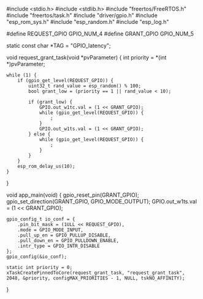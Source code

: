#include <stdio.h>
#include <stdlib.h>
#include "freertos/FreeRTOS.h"
#include "freertos/task.h"
#include "driver/gpio.h"
#include "esp_rom_sys.h"
#include "esp_random.h"
#include "esp_log.h"

#define REQUEST_GPIO   GPIO_NUM_4
#define GRANT_GPIO     GPIO_NUM_5

static const char *TAG = "GPIO_latency";

void request_grant_task(void *pvParameter) {
    int priority = *(int *)pvParameter;

    while (1) {
        if (gpio_get_level(REQUEST_GPIO)) {
            uint32_t rand_value = esp_random() % 100;
            bool grant_low = (priority == 1 || rand_value < 10);

            if (grant_low) {
                GPIO.out_w1tc.val = (1 << GRANT_GPIO);
                while (gpio_get_level(REQUEST_GPIO)) {
                    ;
                }
                GPIO.out_w1ts.val = (1 << GRANT_GPIO);
            } else {
                while (gpio_get_level(REQUEST_GPIO)) {
                    ;
                }
            }
        }
        esp_rom_delay_us(10);
    }
}

void app_main(void) {
    gpio_reset_pin(GRANT_GPIO);
    gpio_set_direction(GRANT_GPIO, GPIO_MODE_OUTPUT);
    GPIO.out_w1ts.val = (1 << GRANT_GPIO);

    gpio_config_t io_conf = {
        .pin_bit_mask = (1ULL << REQUEST_GPIO),
        .mode = GPIO_MODE_INPUT,
        .pull_up_en = GPIO_PULLUP_DISABLE,
        .pull_down_en = GPIO_PULLDOWN_ENABLE,
        .intr_type = GPIO_INTR_DISABLE
    };
    gpio_config(&io_conf);

    static int priority = 0;
    xTaskCreatePinnedToCore(request_grant_task, "request_grant_task", 2048, &priority, configMAX_PRIORITIES - 1, NULL, tskNO_AFFINITY);
}
